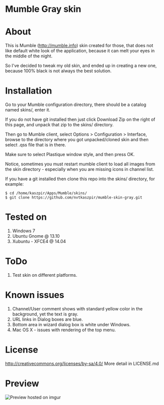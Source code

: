 Mumble Gray skin
================

# About #

This is Mumble (http://mumble.info) skin created for those, that does
not like default white look of the application, because it can melt
your eyes in the middle of the night.

So I've decided to tweak my old skin, and ended up in creating a new
one, because 100% black is not always the best solution.

# Installation #
Go to your Mumble configuration directory, there should be a
catalog named skins/, enter it. 

If you do not have git installed then just click Download Zip on the 
right of this page, and unpack that zip to the skins/ directory.

Then go to Mumble client, select Options > Configuration > Interface,
browse to the directory where you got unpacked/cloned skin and  then 
select .qss file that is in there. 

Make sure to select Plastique window style, and then press OK.

Notice, sometimes you must restart mumble client to load all images from
the skin directory - especially when you are missing icons in channel list.

If you have a git installed then clone this repo into the skins/ directory,
for example:

```
$ cd /home/kaszpir/Apps/Mumble/skins/
$ git clone https://github.com/nvtkaszpir/mumble-skin-gray.git
```

# Tested on
1. Windows 7
2. Ubuntu Gnome @ 13.10
3. Xubuntu - XFCE4 @ 14.04

# ToDo #
1. Test skin on different platforms.

# Known issues #
1. Channel/User comment shows with standard yellow color in the 
background, yet the text is gray.
2. URL links in Dialog boxes are blue.
3. Bottom area in wizard dialog box is white under Windows.
4. Mac OS X - issues with rendering of the top menu.
 
# License #

http://creativecommons.org/licenses/by-sa/4.0/
More detail in LICENSE.md

# Preview #

![Preview hosted on imgur](http://i.imgur.com/RRwJPjo.png)
